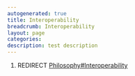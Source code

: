 ```yaml
---
autogenerated: true
title: Interoperability
breadcrumb: Interoperability
layout: page
categories: 
description: test description
---
```


1.  REDIRECT [Philosophy\#Interoperability](Philosophy#Interoperability "wikilink")
